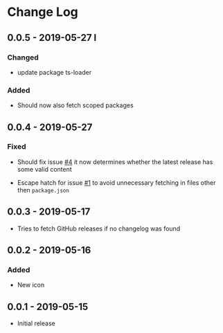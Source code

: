 # Change Log

## 0.0.5 - 2019-05-27 l

### Changed

- update package ts-loader

### Added

- Should now also fetch scoped packages

## 0.0.4 - 2019-05-27

### Fixed

- Should fix issue [#4](https://github.com/JCofman/Changelog/issues/4) it now determines whether the latest release has some valid content

- Escape hatch for issue [#1](https://github.com/JCofman/Changelog/issues/1) to avoid unnecessary fetching in files other then `package.json`

## 0.0.3 - 2019-05-17

- Tries to fetch GitHub releases if no changelog was found

## 0.0.2 - 2019-05-16

### Added

- New icon

## 0.0.1 - 2019-05-15

- Initial release
